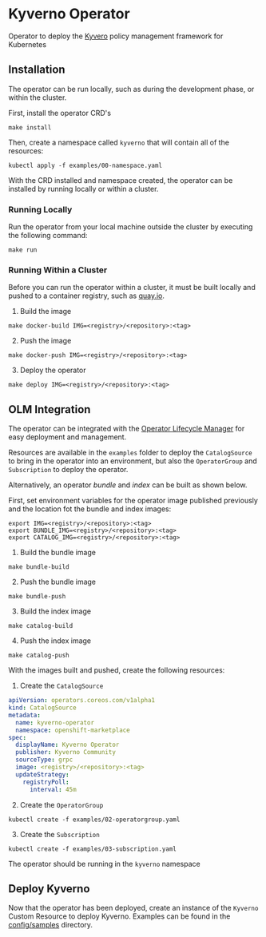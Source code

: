 # Kyverno Operator

Operator to deploy the [Kyvero](https://kyverno.io) policy management framework for Kubernetes

## Installation

The operator can be run locally, such as during the development phase, or within the cluster.

First, install the operator CRD's

```shell
make install
```

Then, create a namespace called `kyverno` that will contain all of the resources:

```shell
kubectl apply -f examples/00-namespace.yaml
```

With the CRD installed and namespace created, the operator can be installed by running locally or within a cluster.

### Running Locally

Run the operator from your local machine outside the cluster by executing the following command:

```shell
make run
```

### Running Within a Cluster

Before you can run the operator within a cluster, it must be built locally and pushed to a container registry, such as [quay.io](https://quay.io).

1. Build the image

```shell
make docker-build IMG=<registry>/<repository>:<tag>
```

2. Push the image

```shell
make docker-push IMG=<registry>/<repository>:<tag>
```

3. Deploy the operator

```shell
make deploy IMG=<registry>/<repository>:<tag>
```

## OLM Integration

The operator can be integrated with the [Operator Lifecycle Manager](https://olm.operatorframework.io) for easy deployment and management.

Resources are available in the `examples` folder to deploy the `CatalogSource` to bring in the operator into an environment, but also the `OperatorGroup` and `Subscription` to deploy the operator.

Alternatively, an operator _bundle_ and _index_ can be built as shown below.

First, set environment variables for the operator image published previously and the location fot the bundle and index images:

```shell
export IMG=<registry>/<repository>:<tag>
export BUNDLE_IMG=<registry>/<repository>:<tag>
export CATALOG_IMG=<registry>/<repository>:<tag>
```

1. Build the bundle image

```shell
make bundle-build
```

2. Push the bundle image

```shell
make bundle-push
```

3. Build the index image

```shell
make catalog-build
```

4. Push the index image

```shell
make catalog-push
```

With the images built and pushed, create the following resources:

1. Create the `CatalogSource`

```yaml
apiVersion: operators.coreos.com/v1alpha1
kind: CatalogSource
metadata:
  name: kyverno-operator
  namespace: openshift-marketplace
spec:
  displayName: Kyverno Operator
  publisher: Kyverno Community
  sourceType: grpc
  image: <registry>/<repository>:<tag>
  updateStrategy:
    registryPoll:
      interval: 45m
```

2. Create the `OperatorGroup`

```shell
kubectl create -f examples/02-operatorgroup.yaml
```

3. Create the `Subscription`

```shell
kubectl create -f examples/03-subscription.yaml
```

The operator should be running in the `kyverno` namespace

## Deploy Kyverno

Now that the operator has been deployed, create an instance of the `Kyverno` Custom Resource to deploy Kyverno. Examples can be found in the [config/samples](config/samples) directory.
